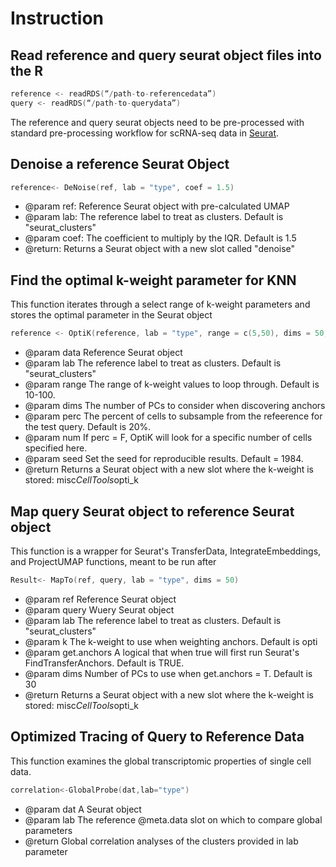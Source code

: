 # Instruction
## Read reference and query seurat object files into the R 

```c
reference <- readRDS(“/path-to-referencedata”) 
query <- readRDS(“/path-to-querydata”) 
```
The reference and query seurat objects need to be pre-processed with standard pre-processing workflow for scRNA-seq data in [Seurat](https://satijalab.org/seurat/articles/pbmc3k_tutorial.html).

## Denoise a reference Seurat Object

```c
reference<- DeNoise(ref, lab = "type", coef = 1.5)
```

* @param ref: Reference Seurat object with pre-calculated UMAP
* @param lab: The reference label to treat as clusters. Default is "seurat_clusters"
* @param coef: The coefficient to multiply by the IQR. Default is 1.5
* @return: Returns a Seurat object with a new slot called "denoise"


## Find the optimal k-weight parameter for KNN
This function iterates through a select range of k-weight parameters and stores the optimal parameter in the Seurat object
```c
reference <- OptiK(reference, lab = "type", range = c(5,50), dims = 50, perc = 0.2)
```
* @param data Reference Seurat object 
* @param lab The reference label to treat as clusters. Default is "seurat_clusters"
* @param range The range of k-weight values to loop through. Default is 10-100.
* @param dims The number of PCs to consider when discovering anchors
* @param perc The percent of cells to subsample from the refeerence for the test query. Default is 20%.
* @param num If perc = F, OptiK will look for a specific number of cells specified here.
* @param seed Set the seed for reproducible results. Default = 1984.
* @return Returns a Seurat object with a new slot where the k-weight is stored: misc$CellTools$opti_k


## Map query Seurat object to reference Seurat object
This function is a wrapper for Seurat's TransferData, IntegrateEmbeddings, and ProjectUMAP functions, meant to be run after
```c
Result<- MapTo(ref, query, lab = "type", dims = 50)
```
* @param ref Reference Seurat object 
* @param query Wuery Seurat object
* @param lab The reference label to treat as clusters. Default is "seurat_clusters"
* @param k The k-weight to use when weighting anchors. Default is opti
* @param get.anchors A logical that when true will first run Seurat's FindTransferAnchors. Default is TRUE.
* @param dims Number of PCs to use when get.anchors = T. Default is 30
* @return Returns a Seurat object with a new slot where the k-weight is stored: misc$CellTools$opti_k

## Optimized Tracing  of Query to Reference Data
This function examines the global transcriptomic properties of single cell data.
```c
correlation<-GlobalProbe(dat,lab="type")
```
* @param dat A Seurat object
* @param lab The reference @meta.data slot on which to compare global parameters
* @return Global correlation analyses of the clusters provided in lab parameter
























